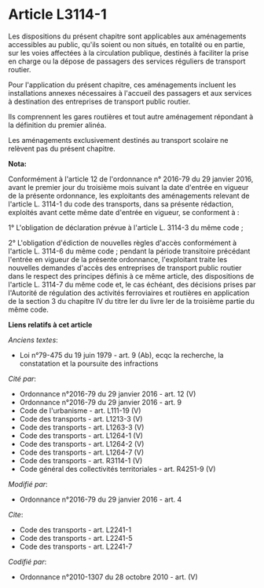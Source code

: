 # Article L3114-1

Les dispositions du présent chapitre sont applicables aux aménagements accessibles au public, qu'ils soient ou non situés, en
totalité ou en partie, sur les voies affectées à la circulation publique, destinés à faciliter la prise en charge ou la
dépose de passagers des services réguliers de transport routier. 

Pour l'application du présent chapitre, ces aménagements incluent les installations annexes nécessaires à l'accueil des
passagers et aux services à destination des entreprises de transport public routier. 

Ils comprennent les gares routières et tout autre aménagement répondant à la définition du premier alinéa. 

Les aménagements exclusivement destinés au transport scolaire ne relèvent pas du présent chapitre.

**Nota:**

Conformément à l'article 12 de l'ordonnance n° 2016-79 du 29 janvier 2016, avant le premier jour du troisième mois suivant la
date d'entrée en vigueur de la présente ordonnance, les exploitants des aménagements relevant de l'article L. 3114-1 du code
des transports, dans sa présente rédaction, exploités avant cette même date d'entrée en vigueur, se conforment à :

1° L'obligation de déclaration prévue à l'article L. 3114-3 du même code ;

2° L'obligation d'édiction de nouvelles règles d'accès conformément à l'article L. 3114-6 du même code ; pendant la période
transitoire précédant l'entrée en vigueur de la présente ordonnance, l'exploitant traite les nouvelles demandes d'accès des
entreprises de transport public routier dans le respect des principes définis à ce même article, des dispositions de
l'article L. 3114-7 du même code et, le cas échéant, des décisions prises par l'Autorité de régulation des activités
ferroviaires et routières en application de la section 3 du chapitre IV du titre Ier du livre Ier de la troisième partie du
même code.

**Liens relatifs à cet article**

_Anciens textes_:

  - Loi n°79-475 du 19 juin 1979 - art. 9 (Ab), ecqc la recherche, la constatation et la poursuite des infractions

_Cité par_:

  - Ordonnance n°2016-79 du 29 janvier 2016 - art. 12 (V)
  - Ordonnance n°2016-79 du 29 janvier 2016 - art. 9
  - Code de l'urbanisme - art. L111-19 (V)
  - Code des transports - art. L1213-3 (V)
  - Code des transports - art. L1263-3 (V)
  - Code des transports - art. L1264-1 (V)
  - Code des transports - art. L1264-2 (V)
  - Code des transports - art. L1264-7 (V)
  - Code des transports - art. R3114-1 (V)
  - Code général des collectivités territoriales - art. R4251-9 (V)

_Modifié par_:

  - Ordonnance n°2016-79 du 29 janvier 2016 - art. 4

_Cite_:

  - Code des transports - art. L2241-1
  - Code des transports - art. L2241-5
  - Code des transports - art. L2241-7

_Codifié par_:

  - Ordonnance n°2010-1307 du 28 octobre 2010 - art. (V)
